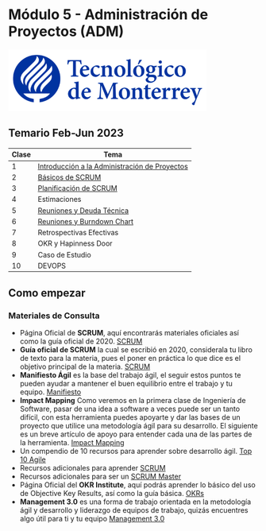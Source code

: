 
# Módulo 5 - Administración de Proyectos (ADM)

![Tec de Monterrey](/images/logotecmty.png)

## Temario Feb-Jun 2023
| Clase | Tema        |
| ----- | ----------- |
|   1   | [Introducción a la Administración de Proyectos](https://docs.google.com/presentation/d/1h8R1dUkhz_IeSJdh--6orslIpFBZabpv-qk-_g2RpPk/edit?usp=sharing) |
|   2   | [Básicos de SCRUM](https://docs.google.com/presentation/d/1Edqt9ToygvijQ44xXrnluOidSK4dFLmMq1Grd9COFro/edit?usp=sharing) |
|   3   | [Planificación de SCRUM](https://docs.google.com/presentation/d/1XK88lC9vSiTMQPbJuoM2GOCzbQIaPmrbxgYRfgHBMwE/edit?usp=sharing) |
|   4   | Estimaciones |
|   5   | [Reuniones y Deuda Técnica](https://docs.google.com/presentation/d/1iVrYiGfvP4sEBG_P04NJm15MPb4ZOvlOB3hEUzzrpBk/edit?usp=sharing) |
|   6   | [Reuniones y Burndown Chart](https://docs.google.com/presentation/d/16-jrYkEDAxjLtgXDhxfa6BA6sq86ptbw341LT6FObLE/edit?usp=sharing) |
|   7   | Retrospectivas Efectivas |
|   8   | OKR y Hapinness Door |
|   9   | Caso de Estudio |
|   10  | DEVOPS |

## Como empezar
### Materiales de Consulta
 - Página Oficial de **SCRUM**, aquí encontrarás materiales oficiales así como la guía oficial de 2020. [SCRUM](https://scrumguides.org/) 
 - **Guía oficial de SCRUM** la cual se escribió en 2020, considerala tu libro de texto para la materia, pues el poner en práctica lo que dice es el objetivo principal de la materia. [SCRUM](https://api.raindrop.io/v1/raindrop/430232320/file?type=application/pdf)
 - **Manifiesto Ágil** es la base del trabajo ágil, el seguir estos puntos te pueden ayudar a mantener el buen equilibrio entre el trabajo y tu equipo. [Manifiesto](http://agilemanifesto.org/)
 - **Impact Mapping** Como veremos en la primera clase de Ingeniería de Software, pasar de una idea a software a veces puede ser un tanto difícil, con esta herramienta puedes apoyarte y dar las bases de un proyecto que utilice una metodología ágil para su desarrollo. El siguiente es un breve artículo de apoyo para entender cada una de las partes de la herramienta. [Impact Mapping](https://www.adictosaltrabajo.com/2021/03/02/impact-mapping-creando-productos-y-proyectos-de-gran-impacto/)
 - Un compendio de 10 recursos para aprender sobre desarrollo ágil. [Top 10 Agile](https://manifesto.co.uk/10-top-resources-agile-beginners/)
 - Recursos adicionales para aprender [SCRUM](https://www.scrum.org/resources)
 - Recursos adicionales para ser un [SCRUM Master](https://www.scrum.org/pathway/scrum-master)
 - Página Oficial del **OKR Institute**, aquí podrás aprender lo básico del uso de Objective Key Results, así como la guía básica. [OKRs](https://okrinstitute.org/es/)
 - **Management 3.0** es una forma de trabajo orientada en la metodología ágil y desarrollo y liderazgo de equipos de trabajo, quizás encuentres algo útil para ti y tu equipo [Management 3.0](https://management30.com/)